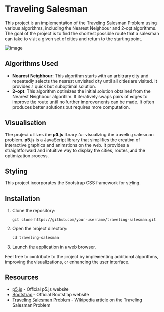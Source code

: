 # Traveling Salesman

This project is an implementation of the Traveling Salesman Problem using various algorithms, including the Nearest Neighbour and 2-opt algorithms. The goal of the project is to find the shortest possible route that a salesman can take to visit a given set of cities and return to the starting point.

![image](https://github.com/d-lehel/msc-project-traveling-salesman/assets/75861915/b7b146f4-ff70-4bdd-a103-1f0da339905c)

## Algorithms Used
- **Nearest Neighbour**: This algorithm starts with an arbitrary city and repeatedly selects the nearest unvisited city until all cities are visited. It provides a quick but suboptimal solution.
- **2-opt**: This algorithm optimizes the initial solution obtained from the Nearest Neighbour algorithm. It iteratively swaps pairs of edges to improve the route until no further improvements can be made. It often produces better solutions but requires more computation.

## Visualisation
The project utilizes the **p5.js** library for visualizing the traveling salesman problem. **p5.js** is a JavaScript library that simplifies the creation of interactive graphics and animations on the web. It provides a straightforward and intuitive way to display the cities, routes, and the optimization process.

## Styling
This project incorporates the Bootstrap CSS framework for styling.

## Installation
1. Clone the repository:
   ```
   git clone https://github.com/your-username/traveling-salesman.git
   ```
2. Open the project directory:
   ```
   cd traveling-salesman
   ```
3. Launch the application in a web browser.

Feel free to contribute to the project by implementing additional algorithms, improving the visualizations, or enhancing the user interface.

## Resources
- [p5.js](https://p5js.org/) - Official p5.js website
- [Bootstrap](https://getbootstrap.com/) - Official Bootstrap website
- [Traveling Salesman Problem](https://en.wikipedia.org/wiki/Travelling_salesman_problem) - Wikipedia article on the Traveling Salesman Problem
